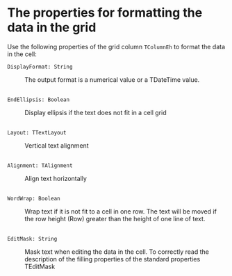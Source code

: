 # The properties for formatting the data in the grid

Use the following properties of the grid column `TColumnEh` to format the data in the cell:

`DisplayFormat: String`
<dd>The output format is a numerical value or a TDateTime value.</dd>
<br>

`EndEllipsis: Boolean`
<dd>Display ellipsis if the text does not fit in a cell grid</dd>
<br>

`Layout: TTextLayout`
<dd>Vertical text alignment</dd>
<br>

`Alignment: TAlignment`
<dd>Align text horizontally</dd>
<br>

`WordWrap: Boolean`
<dd>Wrap text if it is not fit to a cell in one row. The text will be moved if the row height (Row) greater than the height of one line of text.</dd>
<br>

`EditMask: String`
<dd>Mask text when editing the data in the cell. To correctly read the description of the filling properties of the standard properties TEditMask</dd>
<br>
